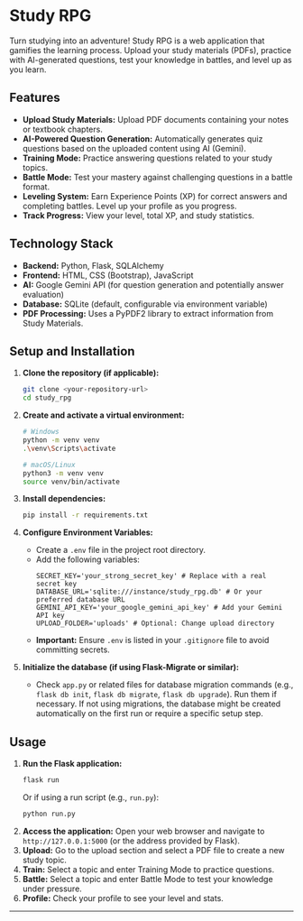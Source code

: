 # Study RPG

Turn studying into an adventure! Study RPG is a web application that gamifies the learning process. Upload your study materials (PDFs), practice with AI-generated questions, test your knowledge in battles, and level up as you learn.

## Features

*   **Upload Study Materials:** Upload PDF documents containing your notes or textbook chapters.
*   **AI-Powered Question Generation:** Automatically generates quiz questions based on the uploaded content using AI (Gemini).
*   **Training Mode:** Practice answering questions related to your study topics.
*   **Battle Mode:** Test your mastery against challenging questions in a battle format.
*   **Leveling System:** Earn Experience Points (XP) for correct answers and completing battles. Level up your profile as you progress.
*   **Track Progress:** View your level, total XP, and study statistics.

## Technology Stack

*   **Backend:** Python, Flask, SQLAlchemy
*   **Frontend:** HTML, CSS (Bootstrap), JavaScript
*   **AI:** Google Gemini API (for question generation and potentially answer evaluation)
*   **Database:** SQLite (default, configurable via environment variable)
*   **PDF Processing:** Uses a PyPDF2 library to extract information from Study Materials.

## Setup and Installation

1.  **Clone the repository (if applicable):**
    ```bash
    git clone <your-repository-url>
    cd study_rpg
    ```
2.  **Create and activate a virtual environment:**
    ```bash
    # Windows
    python -m venv venv
    .\venv\Scripts\activate

    # macOS/Linux
    python3 -m venv venv
    source venv/bin/activate
    ```
3.  **Install dependencies:**
    ```bash
    pip install -r requirements.txt
    ```
4.  **Configure Environment Variables:**
    *   Create a `.env` file in the project root directory.
    *   Add the following variables:
        ```dotenv
        SECRET_KEY='your_strong_secret_key' # Replace with a real secret key
        DATABASE_URL='sqlite:///instance/study_rpg.db' # Or your preferred database URL
        GEMINI_API_KEY='your_google_gemini_api_key' # Add your Gemini API key
        UPLOAD_FOLDER='uploads' # Optional: Change upload directory
        ```
    *   **Important:** Ensure `.env` is listed in your `.gitignore` file to avoid committing secrets.

5.  **Initialize the database (if using Flask-Migrate or similar):**
    *   Check `app.py` or related files for database migration commands (e.g., `flask db init`, `flask db migrate`, `flask db upgrade`). Run them if necessary. If not using migrations, the database might be created automatically on the first run or require a specific setup step.

## Usage

1.  **Run the Flask application:**
    ```bash
    flask run
    ```
    Or if using a run script (e.g., `run.py`):
    ```bash
    python run.py
    ```
2.  **Access the application:** Open your web browser and navigate to `http://127.0.0.1:5000` (or the address provided by Flask).
3.  **Upload:** Go to the upload section and select a PDF file to create a new study topic.
4.  **Train:** Select a topic and enter Training Mode to practice questions.
5.  **Battle:** Select a topic and enter Battle Mode to test your knowledge under pressure.
6.  **Profile:** Check your profile to see your level and stats.

---
